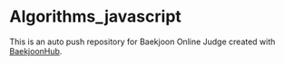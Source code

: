 # Algorithms_javascript
This is an auto push repository for Baekjoon Online Judge created with [BaekjoonHub](https://github.com/BaekjoonHub/BaekjoonHub).
